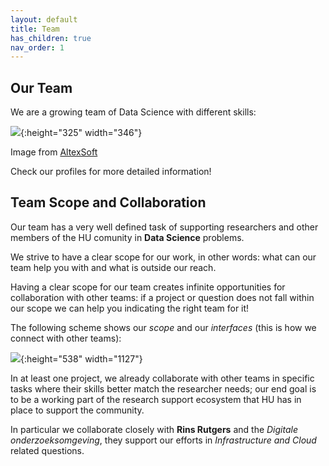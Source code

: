 ```yaml
---
layout: default
title: Team
has_children: true
nav_order: 1
---
```


## Our Team

We are a growing team of Data Science with different skills:


![](images/DataScientist.png){:height="325" width="346"}


Image from [AltexSoft](https://www.altexsoft.com/) 

Check our profiles for more detailed information!



## Team Scope and Collaboration

Our team has a very well defined task of supporting researchers and other members of the HU comunity in **Data Science** problems. 

We strive to have a clear scope for our work, in other words: what can our team help you with and what is outside our reach. 

Having a clear scope for our team creates infinite opportunities for collaboration with other teams: if a project or question does not fall within our scope we can help you indicating the right team for it!

The following scheme shows our *scope* and our *interfaces* (this is how we connect with other teams):

![](images/DSP_scope.png){:height="538" width="1127"}

In at least one project, we already collaborate with other teams in specific tasks where their skills better match the researcher needs; our end goal is to be a working part of the research support ecosystem that HU has in place to support the community.

In particular we collaborate closely with **Rins Rutgers** and the *Digitale onderzoeksomgeving*, they support our efforts in *Infrastructure and Cloud* related questions.







 
